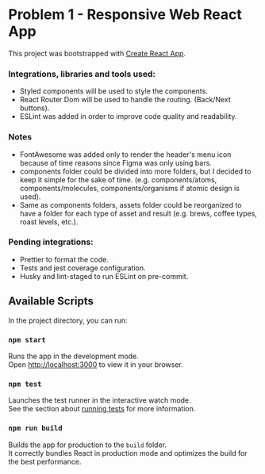 # Problem 1 - Responsive Web React App

This project was bootstrapped with [Create React App](https://github.com/facebook/create-react-app).

### Integrations, libraries and tools used:
- Styled components will be used to style the components.
- React Router Dom will be used to handle the routing. (Back/Next buttons).
- ESLint was added in order to improve code quality and readability.


### Notes
- FontAwesome was added only to render the header's menu icon because of time reasons
  since Figma was only using bars.
- components folder could be divided into more folders, but I decided to keep it simple
  for the sake of time. (e.g. components/atoms, components/molecules, components/organisms if atomic design is used).
- Same as components folders, assets folder could be reorganized to have a folder for each type of asset and result (e.g. brews, coffee types, roast levels, etc.). 

### Pending integrations: 
- Prettier to format the code.
- Tests and jest coverage configuration.
- Husky and lint-staged to run ESLint on pre-commit.


## Available Scripts
In the project directory, you can run:

### `npm start`

Runs the app in the development mode.\
Open [http://localhost:3000](http://localhost:3000) to view it in your browser.

### `npm test`

Launches the test runner in the interactive watch mode.\
See the section about [running tests](https://facebook.github.io/create-react-app/docs/running-tests) for more information.

### `npm run build`

Builds the app for production to the `build` folder.\
It correctly bundles React in production mode and optimizes the build for the best performance.
